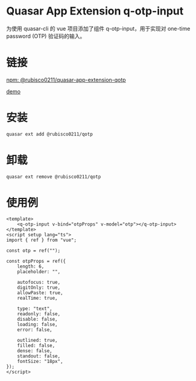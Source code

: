 # Quasar App Extension q-otp-input

为使用 quasar-cli 的 vue 项目添加了组件 q-otp-input，用于实现对 one-time password (OTP) 验证码的输入。

# 链接

[npm: @rubisco0211/quasar-app-extension-qotp](https://www.npmjs.com/package/@rubisco0211/quasar-app-extension-qotp)

[demo](https://quasar-app-extension-qotp.vercel.app/#/)

# 安装

```bash
quasar ext add @rubisco0211/qotp
```

# 卸载

```bash
quasar ext remove @rubisco0211/qotp
```

# 使用例

```vue
<template>
    <q-otp-input v-bind="otpProps" v-model="otp"></q-otp-input>
</template>
<script setup lang="ts">
import { ref } from "vue";

const otp = ref("");

const otpProps = ref({
    length: 6,
    placeholder: "",

    autofocus: true,
    digitOnly: true,
    allowPaste: true,
    realTime: true,

    type: "text",
    readonly: false,
    disable: false,
    loading: false,
    error: false,

    outlined: true,
    filled: false,
    dense: false,
    standout: false,
    fontSize: "18px",
});
</script>
```
